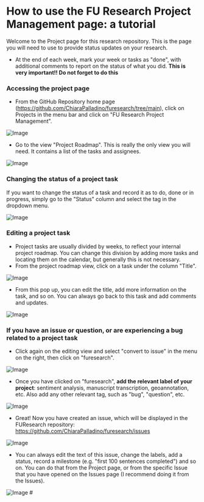 # How to use the FU Research Project Management page: a tutorial

Welcome to the Project page for this research repository. This is the page you will need to use to provide status updates on your research. 

* At the end of each week, mark your week or tasks as "done", with additional comments to report on the status of what you did. **This is very important!! Do not forget to do this**

### Accessing the project page 

* From the GitHub Repository home page (https://github.com/ChiaraPalladino/furesearch/tree/main), click on Projects in the menu bar and click on "FU Research Project Management".

![Image](https://github.com/users/ChiaraPalladino/projects/6/assets/15249889/85259df8-c51d-4f3e-9753-2b82b9a8f5aa)

* Go to the view "Project Roadmap". This is really the only view you will need. It contains a list of the tasks and assignees. 

![Image](https://github.com/users/ChiaraPalladino/projects/6/assets/15249889/5acd8a5f-53ba-4dd5-bd87-b7303d3a5743)

### Changing the status of a project task

If you want to change the status of a task and record it as to do, done or in progress, simply go to the "Status" column and select the tag in the dropdown menu. 

![Image](https://github.com/users/ChiaraPalladino/projects/6/assets/15249889/b3d4d00d-d4fb-4439-99be-500309dee87c)

### Editing a project task 

* Project tasks are usually divided by weeks, to reflect your internal project roadmap. You can change this division by adding more tasks and locating them on the calendar, but generally this is not necessary. 
* From the project roadmap view, click on a task under the column "Title".

![Image](https://github.com/users/ChiaraPalladino/projects/6/assets/15249889/d5f825ef-bc9f-4c1e-a5b8-e56dc812bbe2)

* From this pop up, you can edit the title, add more information on the task, and so on. You can always go back to this task and add comments and updates. 

![Image](https://github.com/users/ChiaraPalladino/projects/6/assets/15249889/ad563ac5-a627-4f26-aabe-ebc914ad3565)

### If you have an issue or question, or are experiencing a bug related to a project task 

* Click again on the editing view and select "convert to issue" in the menu on the right, then click on "furesearch". 

![Image](https://github.com/users/ChiaraPalladino/projects/6/assets/15249889/53a303b7-7c20-442b-8d20-66c6bf3ada4d)

* Once you have clicked on "furesearch", **add the relevant label of your project**: sentiment analysis, manuscript transcription, geoannotation, etc. Also add any other relevant tag, such as "bug", "question", etc. 

![Image](https://github.com/users/ChiaraPalladino/projects/6/assets/15249889/9a279266-c403-49c0-981c-591defe31193)

* Great! Now you have created an issue, which will be displayed in the FUResearch repository: https://github.com/ChiaraPalladino/furesearch/issues 

![Image](https://github.com/users/ChiaraPalladino/projects/6/assets/15249889/53b33f37-09c6-44c5-89f7-67cca62a32e7)

* You can always edit the text of this issue, change the labels, add a status, record a milestone (e.g. "first 100 sentences completed") and so on. You can do that from the Project page, or from the specific Issue that you have opened on the Issues page (I recommend doing it from the Issues). 

![Image](https://github.com/users/ChiaraPalladino/projects/6/assets/15249889/0a17b8a2-74a8-4058-9459-04df2bd98bc1) #
